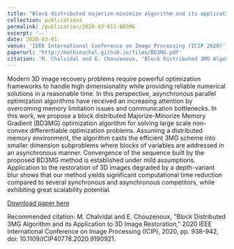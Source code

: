 ```yaml
---
title: "Block distributed majorize-minimize algorithm and its application to 3d image restoration"
collection: publications
permalink: /publication/2020-03-011-BD3MG
excerpt: '--'
date: 2020-03-01
venue: 'IEEE International Conference on Image Processing (ICIP 2020)'
paperurl: 'http://mathieuchal.github.io/files/BD3MG.pdf'
citation: 'M. Chalvidal and E. Chouzenoux, "Block Distributed 3MG Algorithm and its Application to 3D Image Restoration," 2020 IEEE International Conference on Image Processing (ICIP), 2020, pp. 938-942, doi: 10.1109/ICIP40778.2020.9190921.'
---
```

Modern 3D image recovery problems require powerful optimization frameworks to handle high dimensionality while providing reliable numerical solutions in a reasonable time. In this perspective, asynchronous parallel optimization algorithms have received an increasing attention by overcoming memory limitation issues and communication bottlenecks. In this work, we propose a block distributed Majorize-Minorize Memory Gradient (BD3MG) optimization algorithm for solving large scale non-convex differentiable optimization problems. Assuming a distributed memory environment, the algorithm casts the efficient 3MG scheme into smaller dimension subproblems where blocks of variables are addressed in an asynchronous manner. Convergence of the sequence built by the proposed BD3MG method is established under mild assumptions. Application to the restoration of 3D images degraded by a depth-variant blur shows that our method yields significant computational time reduction compared to several synchronous and asynchronous competitors, while exhibiting great scalability potential.

[Download paper here](http://mathieuchal.github.io/files/BD3MG.pdf)

Recommended citation: M. Chalvidal and E. Chouzenoux, "Block Distributed 3MG Algorithm and its Application to 3D Image Restoration," 2020 IEEE International Conference on Image Processing (ICIP), 2020, pp. 938-942, doi: 10.1109/ICIP40778.2020.9190921.
